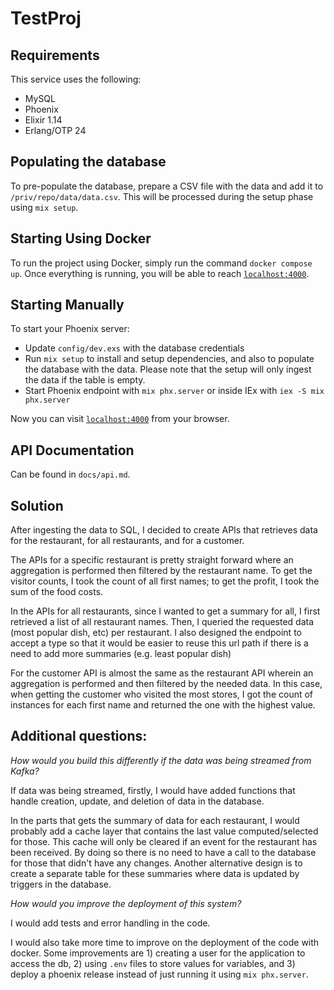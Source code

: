 # TestProj

## Requirements
This service uses the following:

- MySQL
- Phoenix
- Elixir 1.14
- Erlang/OTP 24

## Populating the database

To pre-populate the database, prepare a CSV file with the data and add it to `/priv/repo/data/data.csv`. This will be processed during the setup phase using `mix setup`.

## Starting Using Docker

To run the project using Docker, simply run the command `docker compose up`. Once everything is running, you will be able to reach 
[`localhost:4000`](http://localhost:4000).

## Starting Manually

To start your Phoenix server:

  * Update `config/dev.exs` with the database credentials
  * Run `mix setup` to install and setup dependencies, and also to populate the database with the data. Please note that the setup will only ingest the data if the table is empty.
  * Start Phoenix endpoint with `mix phx.server` or inside IEx with `iex -S mix phx.server`

Now you can visit [`localhost:4000`](http://localhost:4000) from your browser.

## API Documentation

Can be found in `docs/api.md`.

## Solution

After ingesting the data to SQL, I decided to create APIs that retrieves data for the restaurant, for all restaurants, and for a customer.

The APIs for a specific restaurant is pretty straight forward where an aggregation is performed then filtered by the restaurant name. To get the visitor counts, I took the count of all first names; to get the profit, I took the sum of the food costs. 

In the APIs for all restaurants, since I wanted to get a summary for all, I first retrieved a list of all restaurant names. Then, I queried the requested data (most popular dish, etc) per restaurant. I also designed the endpoint to accept a type so that it would be easier to reuse this url path if there is a need to add more summaries (e.g. least popular dish)

For the customer API is almost the same as the restaurant API wherein an aggregation is performed and then filtered by the needed data. In this case, when getting the customer who visited the most stores, I got the count of instances for each first name and returned the one with the highest value.

## Additional questions:

*How would you build this differently if the data was being streamed from Kafka?*

If data was being streamed, firstly, I would have added functions that handle creation, update, and deletion of data in the database.

In the parts that gets the summary of data for each restaurant, I would probably add a cache layer that contains the last value computed/selected for those. This cache will only be cleared if an event for the restaurant has been received. By doing so there is no need to have a call to the database for those that didn't have any changes. Another alternative design is to create a separate table for these summaries where data is updated by triggers in the database. 

*How would you improve the deployment of this system?*

I would add tests and error handling in the code.

I would also take more time to improve on the deployment of the code with docker. Some improvements are 1) creating a user for the application to access the db, 2) using `.env` files to store values for variables, and 3) deploy a phoenix release instead of just running it using `mix phx.server`.